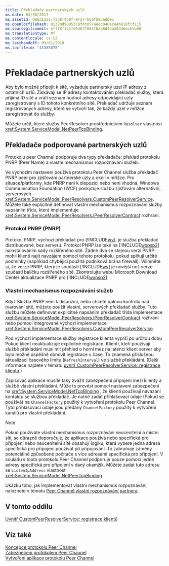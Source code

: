 ```yaml
---
title: Překladače partnerských uzlů
ms.date: 03/30/2017
ms.assetid: d86d12a1-7358-450f-9727-b6afb95adb9c
ms.openlocfilehash: 01320d98953c8fdc057aeec840ace4b818fcf115
ms.sourcegitcommit: efff8f331fd9467f093f8ab8d23a203d6ecb5b60
ms.translationtype: MT
ms.contentlocale: cs-CZ
ms.lasthandoff: 09/01/2018
ms.locfileid: "43385078"
---
```

# <a name="peer-resolvers"></a>Překladače partnerských uzlů
Aby bylo možné připojit k sítě, vyžaduje partnerský uzel IP adresy z ostatních uzlů. Získávají se IP adresy kontaktováním překladač služby, která přijímá ID sítě a vrátí seznam hodnot adresy odpovídající uzly zaregistrovaný s ID tohoto konkrétního sítě. Překladač udržuje seznam registrovaných adresy, které se vytvoří tak, že každý uzel v mřížce zaregistrovat do služby.  
  
 Můžete určit, které služby PeerResolver prostřednictvím `Resolver` vlastnost <xref:System.ServiceModel.NetPeerTcpBinding>.  
  
## <a name="supported-peer-resolvers"></a>Překladače podporované partnerských uzlů  
 Protokolu peer Channel podporuje dva typy překladače: překlad protokolu PNRP (Peer Name) a vlastní mechanismus rozpoznávání služeb.  
  
 Ve výchozím nastavení používá protokolu Peer Channel služba překladač PNRP peer pro zjišťování partnerské uzly a okolí v mřížce. Pro situace/platformy, kde PNRP není k dispozici nebo není vhodná, Windows Communication Foundation (WCF) poskytuje službu zjišťování alternativní, serverových - <xref:System.ServiceModel.PeerResolvers.CustomPeerResolverService>. Můžete také explicitně definovat vlastní mechanismus rozpoznávání služby napsáním třídu, která implementuje <xref:System.ServiceModel.PeerResolvers.IPeerResolverContract> rozhraní.  
  
### <a name="peer-name-resolution-protocol-pnrp"></a>Protokol PNRP (PNRP)  
 Protokol PNRP, výchozí překladač pro [!INCLUDE[wv](../../../../includes/wv-md.md)], je služba překladač distribuované, bez serveru. Protokol PNRP lze také na [!INCLUDE[wxpsp2](../../../../includes/wxpsp2-md.md)] nainstalováním sady rozšířeného sítě. Žádné dva se stejnou verzí PNRP mohli klienti najít navzájem pomocí tohoto protokolu, pokud splňují určité podmínky (například chybějící použitá podniková brána firewall). Všimněte si, že verze PNRP, který je součástí [!INCLUDE[wv](../../../../includes/wv-md.md)] je novější než verze součástí balíčku rozšířeného sítě. Zkontrolujte webu Microsoft Download Center aktualizace PNRP pro [!INCLUDE[wxpsp2](../../../../includes/wxpsp2-md.md)].  
  
### <a name="custom-resolver-services"></a>Vlastní mechanismus rozpoznávání služeb  
 Když Služba PNRP není k dispozici, nebo chcete úplnou kontrolu nad tvarování sítě, můžete použít vlastní, serverových překladač služby. Tuto službu můžete definovat explicitně napsáním překladač třída implementace <xref:System.ServiceModel.PeerResolvers.IPeerResolverContract> rozhraní nebo pomocí integrované výchozí implementace <xref:System.ServiceModel.PeerResolvers.CustomPeerResolverService>.  
  
 Pod výchozí implementace služby registrace klienta vyprší po určitou dobu Pokud klient neaktualizuje explicitně registrace. Klienti, kteří používají službě překládání musí mít přehled o horní mez na latenci klient server aby bylo možné úspěšně obnovit registrace v čase. To znamená příslušnou aktualizaci časového limitu (`RefreshInterval`) ve službě překládání. (Další informace najdete v tématu [uvnitř CustomPeerResolverService: registrace klienta](../../../../docs/framework/wcf/feature-details/inside-the-custompeerresolverservice-client-registrations.md).)  
  
 Zapisovač aplikace musíte taky zvážit zabezpečení připojení mezi klienty a službě vlastní překládání. Může to provést pomocí nastavení zabezpečení na <xref:System.ServiceModel.NetTcpBinding> , že klienti používají navázání kontaktu se službou překladač. Je nutné zadat přihlašovací údaje (Pokud se používá) na `ChannelFactory` použitý k vytvoření protokolu Peer Channel. Tyto přihlašovací údaje jsou předány `ChannelFactory` použitý k vytvoření kanálů pro vlastní překládání.  
  
> [!NOTE]
>  Pokud používáte vlastní mechanismus rozpoznávání neocenitelní a místní sítí, se důrazně doporučuje, že aplikace používá nebo specifická pro připojení nebo neocenitelní sítě obsahují logiku, která vybere jedna adresa specifická pro připojení používat při připojování. To zabraňuje záměny potenciálně způsobené počítače s více adresami specifická pro připojení. V souladu s touto protokolu Peer Channel podporuje pouze pomocí jedné adresy specifická pro připojení v daný okamžik. Můžete zadat tuto adresu se `ListenIpAddress` vlastnost <xref:System.ServiceModel.NetPeerTcpBinding>.  
  
 Ukázku toho, jak implementovat vlastní mechanismus rozpoznávání, naleznete v tématu [Peer Channel vlastní rozpoznávání partnera](https://msdn.microsoft.com/library/5b75a2bb-7ff1-4a14-abe7-3debf0537d23).  
  
## <a name="in-this-section"></a>V tomto oddílu  
 [Uvnitř CustomPeerResolverService: registrace klientů](../../../../docs/framework/wcf/feature-details/inside-the-custompeerresolverservice-client-registrations.md)  
  
## <a name="see-also"></a>Viz také  
 [Koncepce protokolu Peer Channel](../../../../docs/framework/wcf/feature-details/peer-channel-concepts.md)  
 [Zabezpečení protokolem Peer Channel](../../../../docs/framework/wcf/feature-details/peer-channel-security.md)  
 [Vytvoření aplikace protokolu Peer Channel](../../../../docs/framework/wcf/feature-details/building-a-peer-channel-application.md)
